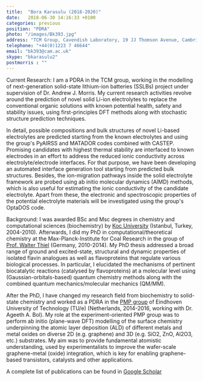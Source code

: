 ```yaml
---
title:  "Bora Karasulu (2018-2020)"
date:   2018-06-30 14:16:33 +0100
categories: previous
position: "PDRA"
photo: "/images/Bk393.jpg"
address: "TCM Group, Cavendish Laboratory, 19 JJ Thomson Avenue, Cambridge, CB3 0HE"
telephone: "+44(0)1223 7 46644"
email: "bk393@cam.ac.uk"
skype: "bkarasulu2"
postmorris : ""
---
```



Current Research: I am a PDRA in the TCM group, working in the modelling of next-generation solid-state lithium-ion batteries (SSLBs) project under supervision of Dr. Andrew J. Morris. My current research activities revolve around the prediction of novel solid Li-ion electrolytes to replace the conventional organic solutions with known potential health, safety and stability issues, using first-principles DFT methods along with stochastic structure prediction techniques.

In detail, possible compositions and bulk structures of novel Li-based electrolytes are predicted starting from the known electrolytes and using the group's PyAIRSS and MATADOR codes combined with CASTEP. Promising candidates with highest thermal stability are interfaced to known electrodes in an effort to address the reduced ionic conductivity across electrolyte/electrode interfaces. For that purpose, we have been developing an automated interface generation tool starting from predicted bulk structures. Besides, the ion-migration pathways inside the solid electrolyte framework are probed using ab initio molecular dynamics (AIMD) methods, which is also useful for estimating the ionic conductivity of the candidate electrolyte. Apart from these, the electronic and spectroscopic properties of the potential electrolyte materials will be investigated using the group's OptaDOS code.

Background: I was awarded BSc and Msc degrees in chemistry and computational sciences (biochemistry) by [Koc University](https://science.ku.edu.tr/en/departments/chemistry/about/) (Istanbul, Turkey, 2004-2010). Afterwards, I did my PhD in computational/theoretical chemistry at the Max-Planck-Institute for Coal Research in the group of [Prof. Walter Thiel](https://www.kofo.mpg.de/en/research/theoretical-chemistry) (Germany, 2010-2014). My PhD thesis addressed a broad range of ground and excited-state, structural and dynamic properties of isolated flavin analogues as well as flavoproteins that regulate various biological processes. In particular, I elucidated the mechanisms of pertinent biocatalytic reactions (catalysed by flavoproteins) at a molecular level using (Gaussian-orbitals-based) quantum chemistry methods along with the combined quantum mechanics/molecular mechanics (QM/MM).

After the PhD, I have changed my research field from biochemistry to solid-state chemistry and worked as a PDRA in the [PMP group](https://www.tue.nl/en/university/departments/applied-physics/research/research-groups/research-cluster-plasma-and-radiation/plasma-and-materials-processing-pmp/research-group/) of Eindhoven University of Technology (TU/e) (Netherlands, 2014-2016, working with Dr. Ageeth A. Bol). My role at the experiment-oriented PMP group was to perform ab initio (plane-wave DFT) modelling of the surface chemistry underpinning the atomic layer deposition (ALD) of different metals and metal oxides on diverse 2D (e.g. graphene) and 3D (e.g. SiO2, ZnO, Al2O3, etc.) substrates. My aim was to provide fundamental atomistic understanding, used by experimentalists to improve the wafer-scale graphene-metal (oxide) integration, which is key for enabling graphene-based transistors, catalysts and other applications.

A complete list of publications can be found in [Google Scholar](https://scholar.google.com/citations?user=B6toUCwAAAAJ&hl=tr)
